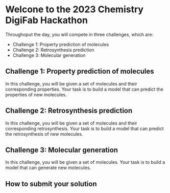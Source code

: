 <!-- Create title -->
# Welcone to the 2023 Chemistry DigiFab Hackathon

Throughoput the day, you will compete in three challenges, which are: 
<!-- Create list -->
- Challenge 1: Property prediction of molecules
- Challenge 2: Retrosynthesis prediction
- Challenge 3: Molecular generation

<!-- Create title -->
## Challenge 1: Property prediction of molecules

In this challenge, you will be given a set of molecules and their corresponding properties. Your task is to build a model that can predict the properties of new molecules.

<!-- Create title -->
## Challenge 2: Retrosynthesis prediction

In this challenge, you will be given a set of molecules and their corresponding retrosynthesis. Your task is to build a model that can predict the retrosynthesis of new molecules.

<!-- Create title -->
## Challenge 3: Molecular generation

In this challenge, you will be given a set of molecules. Your task is to build a model that can generate new molecules.

<!-- Create title -->
## How to submit your solution
